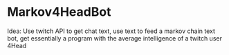 # Markov4HeadBot

Idea: Use twitch API to get chat text, use text to feed a markov chain text bot, get essentially a program with the average intelligence of a twitch user 4Head
